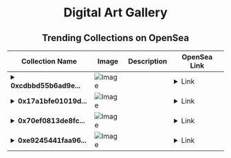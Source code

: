 <div align="center">

# Digital Art Gallery

## Trending Collections on OpenSea

| Collection Name                       | Image                                                                                     | Description                       | OpenSea Link                                                                                          |
|---------------------------------------|-------------------------------------------------------------------------------------------|-----------------------------------|--------------------------------------------------------------------------------------------------------|
| **<details><summary>0xcdbbd55b6ad9e...</summary>0xcdbbd55b6ad9eb042d6a876fb056a7ef4948150d</details>** | ![Image](https://i2.seadn.io/optimism/0x2b4af402b907327489273847f7ee3b7c9a3b1187/9ae436df9b76bc38bc7163286d56c5/509ae436df9b76bc38bc7163286d56c5.png?w=200&auto=format) |  | <details><summary>Link</summary>[0xcdbbd55b6ad9eb042d6a876fb056a7ef4948150d](https://opensea.io/collection/0xcdbbd55b6ad9eb042d6a876fb056a7ef4948150d)</details> |
| **<details><summary>0x17a1bfe01019d...</summary>0x17a1bfe01019ddd49b1dc18d249777754cd795e8</details>** | ![Image](https://i2.seadn.io/optimism/0xba98927f2f39a09e59140f19aedce516fd371d40/cd2299dec56bdce6b02fe7297fe1d2/44cd2299dec56bdce6b02fe7297fe1d2.gif?w=200&auto=format) |  | <details><summary>Link</summary>[0x17a1bfe01019ddd49b1dc18d249777754cd795e8](https://opensea.io/collection/0x17a1bfe01019ddd49b1dc18d249777754cd795e8)</details> |
| **<details><summary>0x70ef0813de8fc...</summary>0x70ef0813de8fc94bebc7614750e8a8a7ac0da631</details>** | ![Image](https://i2.seadn.io/optimism/0xdbe3ec01330dcbd0f8ab307061c19599919654ea/d4126ad715b01f83be7388e24cb9b1/d8d4126ad715b01f83be7388e24cb9b1.jpeg?w=200&auto=format) |  | <details><summary>Link</summary>[0x70ef0813de8fc94bebc7614750e8a8a7ac0da631](https://opensea.io/collection/0x70ef0813de8fc94bebc7614750e8a8a7ac0da631)</details> |
| **<details><summary>0xe9245441faa96...</summary>0xe9245441faa96dcb26c1deb65c0f2c9548ea8213</details>** | ![Image](https://i2.seadn.io/optimism/0x0db381bd89dc205c92403bd8338a85b60aac25ab/3025469e639bd8d14a99d21e104cad/b33025469e639bd8d14a99d21e104cad.jpeg?w=200&auto=format) |  | <details><summary>Link</summary>[0xe9245441faa96dcb26c1deb65c0f2c9548ea8213](https://opensea.io/collection/0xe9245441faa96dcb26c1deb65c0f2c9548ea8213)</details> |

</div>